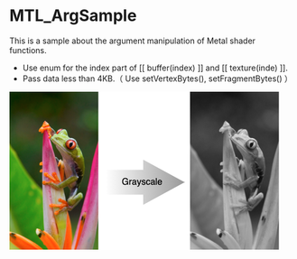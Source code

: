 # MTL_ArgSample

This is a sample about the argument manipulation of Metal shader functions.

- Use enum for the index part of [[ buffer(index) ]] and [[ texture(inde) ]].
- Pass data less than 4KB.（ Use setVertexBytes(), setFragmentBytes() ）

![](MTL_ArgSample.png)
